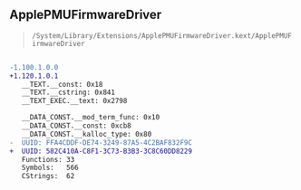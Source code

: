 ## ApplePMUFirmwareDriver

> `/System/Library/Extensions/ApplePMUFirmwareDriver.kext/ApplePMUFirmwareDriver`

```diff

-1.100.1.0.0
+1.120.1.0.1
   __TEXT.__const: 0x18
   __TEXT.__cstring: 0x841
   __TEXT_EXEC.__text: 0x2798

   __DATA_CONST.__mod_term_func: 0x10
   __DATA_CONST.__const: 0xcb8
   __DATA_CONST.__kalloc_type: 0x80
-  UUID: FFA4CDDF-DE74-3249-87A5-4C2BAF832F9C
+  UUID: 582C410A-C8F1-3C73-B3B3-3C8C60DD8229
   Functions: 33
   Symbols:   566
   CStrings:  62

```
